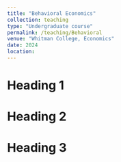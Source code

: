 ```yaml
---
title: "Behavioral Economics"
collection: teaching
type: "Undergraduate course"
permalink: /teaching/Behavioral
venue: "Whitman College, Economics"
date: 2024
location: 
---
```




Heading 1
======

Heading 2
======

Heading 3
======

